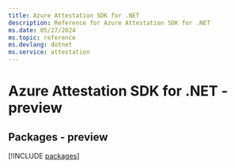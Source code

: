 ```yaml
---
title: Azure Attestation SDK for .NET
description: Reference for Azure Attestation SDK for .NET
ms.date: 05/27/2024
ms.topic: reference
ms.devlang: dotnet
ms.service: attestation
---
```

# Azure Attestation SDK for .NET - preview
## Packages - preview
[!INCLUDE [packages](attestation-index.md)]